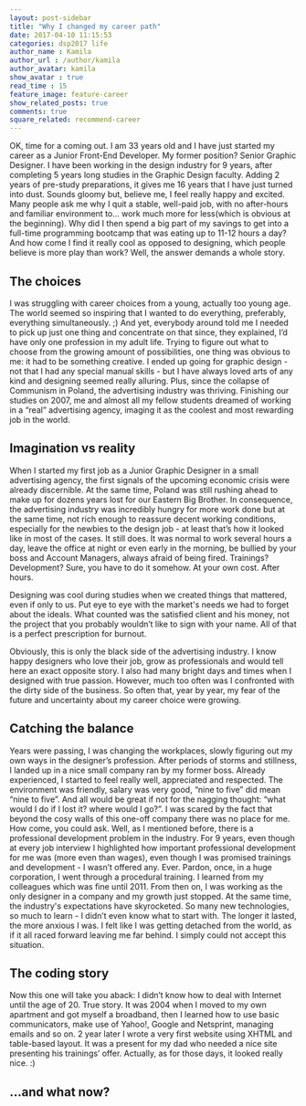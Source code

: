 ```yaml
---
layout: post-sidebar
title: "Why I changed my career path"
date: 2017-04-10 11:15:53
categories: dsp2017 life
author_name : Kamila
author_url : /author/kamila
author_avatar: kamila
show_avatar : true
read_time : 15
feature_image: feature-career
show_related_posts: true
comments: true
square_related: recommend-career
---
```


OK, time for a coming out. I am 33 years old and I have just started my career as a Junior Front-End Developer. My former position? Senior Graphic Designer. I have been working in the design industry for 9 years, after completing 5 years long studies in the Graphic Design faculty. Adding 2 years of pre-study preparations, it gives me 16 years that I have just turned into dust. Sounds gloomy but, believe me, I feel really happy and excited. Many people ask me why I quit a stable, well-paid job, with no after-hours and familiar environment to… work much more for less(which is obvious at the beginning). Why did I then spend a big part of my savings to get into a full-time programming bootcamp that was eating up to 11-12 hours a day? And how come I find it really cool as opposed to designing, which people believe is more play than work? Well, the answer demands a whole story.

## The choices

I was struggling with career choices from a young, actually too young age. The world seemed so inspiring that I wanted to do everything, preferably, everything simultaneously. ;) And yet, everybody around told me I needed to pick up just one thing and concentrate on that since, they explained, I’d have only one profession in my adult life. Trying to figure out what to choose from the growing amount of possibilities, one thing was obvious to me: it had to be something creative. I ended up going for graphic design - not that I had any special manual skills - but I have always loved arts of any kind and designing seemed really alluring. Plus, since the collapse of Communism in Poland, the advertising industry was thriving. Finishing our studies on 2007, me and almost all my fellow students dreamed of working in a “real” advertising agency, imaging it as the coolest and most rewarding job in the world.

## Imagination vs reality

When I started my first job as a Junior Graphic Designer in a small advertising agency, the first signals of the upcoming economic crisis were already discernible. At the same time, Poland was still rushing ahead to make up for dozens years lost for our Eastern Big Brother. In consequence, the advertising industry was incredibly hungry for more work done but at the same time, not rich enough to reassure decent working conditions, especially for the newbies to the design job - at least that’s how it looked like in most of the cases. It still does. It was normal to work several hours a day, leave the office at night or even early in the morning, be bullied by your boss and Account Managers, always afraid of being fired. Trainings? Development? Sure, you have to do it somehow. At your own cost. After hours. 

Designing was cool during studies when we created things that mattered, even if only to us. Put eye to eye with the market's needs we had to forget about the ideals. What counted was the satisfied client and his money, not the project that you probably wouldn’t like to sign with your name. All of that is a perfect prescription for burnout.

Obviously, this is only the black side of the advertising industry. I know happy designers who love their job, grow as professionals and would tell here an exact opposite story. I also had many bright days and times when I designed with true passion. However, much too often was I confronted with the dirty side of the business. So often that, year by year, my fear of the future and uncertainty about my career choice were growing.

## Catching the balance

Years were passing, I was changing the workplaces, slowly figuring out my own ways in the designer’s profession. After periods of storms and stillness, I landed up in a nice small company ran by my former boss. Already experienced, I started to feel really well, appreciated and respected. The environment was friendly, salary was very good, “nine to five” did mean “nine to five”. And all would be great if not for the nagging thought: “what would I do if I lost it? where would I go?”. I was scared by the fact that beyond the cosy walls of this one-off company there was no place for me. How come, you could ask. Well, as I mentioned before, there is a professional development problem in the industry. For 9 years, even though at every job interview I highlighted how important professional development for me was (more even than wages), even though I was promised trainings and development - I wasn’t offered any. Ever. Pardon, once, in a huge corporation, I went through a procedural training. I learned from my colleagues which was fine until 2011. From then on, I was working as the only designer in a company and my growth just stopped. At the same time, the industry's expectations have skyrocketed. So many new technologies, so much to learn - I didn’t even know what to start with. The longer it lasted, the more anxious I was. I felt like I was getting detached from the world, as if it all raced forward leaving me far behind. I simply could not accept this situation.

## The coding story

Now this one will take you aback: I didn’t know how to deal with Internet until the age of 20. True story. It was 2004 when I moved to my own apartment and got myself a broadband, then I learned how to use basic communicators, make use of Yahoo!, Google and Netsprint, managing emails and so on. 2 year later I wrote a very first website using XHTML and table-based layout. It was a present for my dad who needed a nice site presenting his trainings’ offer. Actually, as for those days, it looked really nice. :) 

## ...and what now?


